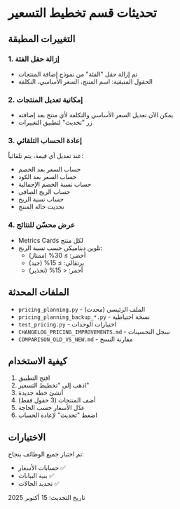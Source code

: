 # تحديثات قسم تخطيط التسعير

## التغييرات المطبقة

### 1. إزالة حقل الفئة
- تم إزالة حقل "الفئة" من نموذج إضافة المنتجات
- الحقول المتبقية: اسم المنتج، السعر الأساسي، التكلفة

### 2. إمكانية تعديل المنتجات
- يمكن الآن تعديل السعر الأساسي والتكلفة لأي منتج بعد إضافته
- زر "تحديث" لتطبيق التغييرات

### 3. إعادة الحساب التلقائي
عند تعديل أي قيمة، يتم تلقائياً:
- حساب السعر بعد الخصم
- حساب السعر بعد الكود
- حساب نسبة الخصم الإجمالية
- حساب الربح الصافي
- حساب نسبة الربح
- تحديث حالة المنتج

### 4. عرض محسّن للنتائج
- Metrics Cards لكل منتج
- تلوين ديناميكي حسب نسبة الربح:
  - أخضر: ≥ 30% (ممتاز)
  - برتقالي: ≥ 15% (جيد)
  - أحمر: < 15% (تحذير)

## الملفات المحدثة

- `pricing_planning.py` - الملف الرئيسي (محدث)
- `pricing_planning_backup_*.py` - نسخة احتياطية
- `test_pricing.py` - اختبارات الوحدات
- `CHANGELOG_PRICING_IMPROVEMENTS.md` - سجل التحسينات
- `COMPARISON_OLD_VS_NEW.md` - مقارنة النسخ

## كيفية الاستخدام

1. افتح التطبيق
2. اذهب إلى "تخطيط التسعير"
3. أنشئ خطة جديدة
4. أضف المنتجات (3 حقول فقط)
5. عدّل الأسعار حسب الحاجة
6. اضغط "تحديث" لإعادة الحساب

## الاختبارات

تم اختبار جميع الوظائف بنجاح:
- حسابات الأسعار ✅
- بنية البيانات ✅
- تحديد الحالات ✅

تاريخ التحديث: 15 أكتوبر 2025
